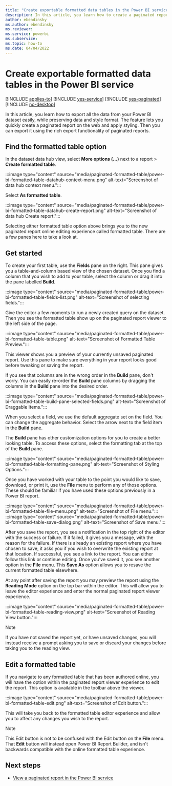 ```yaml
---
title: "Create exportable formatted data tables in the Power BI service"
description: In this article, you learn how to create a paginated report using the interactive formatted table editor in the Power BI service.
author: ebendinsky
ms.author: ebendinsky
ms.reviewer:
ms.service: powerbi
ms.subservice: 
ms.topic: how-to
ms.date: 04/04/2022
---
```


# Create exportable formatted data tables in the Power BI service

[!INCLUDE [applies-to](../includes/applies-to.md)] [!INCLUDE [yes-service](../includes/yes-service.md)] [!INCLUDE [yes-paginated](../includes/yes-paginated.md)] [!INCLUDE [no-desktop](../includes/no-desktop.md)] 

In this article, you learn how to export all the data from your Power BI dataset easily, while preserving data and style format. The feature lets you quickly create a paginated report on the web and apply styling. Then you can export it using the rich export functionality of paginated reports.

## Find the formatted table option

In the dataset data hub view, select **More options (...)** next to a report > **Create formatted table**.

:::image type="content" source="media/paginated-formatted-table/power-bi-formatted-table-datahub-context-menu.png" alt-text="Screenshot of data hub context menu.":::

Select **As formatted table**.

:::image type="content" source="media/paginated-formatted-table/power-bi-formatted-table-datahub-create-report.png" alt-text="Screenshot of data hub Create report.":::

Selecting either formatted table option above brings you to the new paginated report online editing experience called formatted table.  There are a few panes here to take a look at.

## Get started

To create your first table, use the **Fields** pane on the right.  This pane gives you a table-and-column based view of the chosen dataset.  Once you find a column that you wish to add to your table, select the column or drag it into the pane labelled **Build**.

:::image type="content" source="media/paginated-formatted-table/power-bi-formatted-table-fields-list.png" alt-text="Screenshot of selecting fields.":::

Give the editor a few moments to run a newly created query on the dataset. Then you see the formatted table show up on the paginated report viewer to the left side of the page.

:::image type="content" source="media/paginated-formatted-table/power-bi-formatted-table-table.png" alt-text="Screenshot of Formatted Table Preview.":::

This viewer shows you a preview of your currently unsaved paginated report. Use this pane to make sure everything in your report looks good before tweaking or saving the report.

If you see that columns are in the wrong order in the **Build** pane, don't worry.  You can easily re-order the **Build** pane columns by dragging the columns in the **Build** pane into the desired order.

:::image type="content" source="media/paginated-formatted-table/power-bi-formatted-table-build-pane-selected-fields.png" alt-text="Screenshot of Draggable Items.":::

When you select a field, we use the default aggregate set on the field. You can change the aggregate behavior. Select the arrow next to the field item in the **Build** pane.

The **Build** pane has other customization options for you to create a better looking table.  To access these options, select the formatting tab at the top of the **Build** pane.

:::image type="content" source="media/paginated-formatted-table/power-bi-formatted-table-formatting-pane.png" alt-text="Screenshot of Styling Options.":::

Once you have worked with your table to the point you would like to save, download, or print it, use the **File** menu to perform any of those options.  These should be familiar if you have used these options previously in a Power BI report.

:::image type="content" source="media/paginated-formatted-table/power-bi-formatted-table-file-menu.png" alt-text="Screenshot of File menu.":::
:::image type="content" source="media/paginated-formatted-table/power-bi-formatted-table-save-dialog.png" alt-text="Screenshot of Save menu.":::

After you save the report, you see a notification in the top right of the editor with the success or failure.  If it failed, it gives you a message, with the reason for the failure.  If there is already an existing report where you have chosen to save, it asks you if you wish to overwrite the existing report at that location.  If successful, you see a link to the report.  You can either follow this link or continue editing.  Once you've saved it, you see another option in the **File** menu.  This **Save As** option allows you to resave the current formatted table elsewhere.

At any point after saving the report you may preview the report using the **Reading Mode** option on the top bar within the editor.  This will allow you to leave the editor experience and enter the normal paginated report viewer experience.

:::image type="content" source="media/paginated-formatted-table/power-bi-formatted-table-reading-view.png" alt-text="Screenshot of Reading View button.":::

> [!NOTE]
> If you have not saved the report yet, or have unsaved changes, you will instead receive a prompt asking you to save or discard your changes before taking you to the reading view.  

## Edit a formatted table

If you navigate to any formatted table that has been authored online, you will have the option within the paginated report viewer experience to edit the report.  This option is available in the toolbar above the viewer. 

:::image type="content" source="media/paginated-formatted-table/power-bi-formatted-table-edit.png" alt-text="Screenshot of Edit button.":::

This will take you back to the formatted table editor experience and allow you to affect any changes you wish to the report.  

> [!NOTE]
> This Edit button is not to be confused with the Edit button on the **File** menu.  That **Edit** button will instead open Power BI Report Builder, and isn't backwards compatible with the online formatted table experience.

## Next steps

- [View a paginated report in the Power BI service](../consumer/paginated-reports-view-power-bi-service.md)
